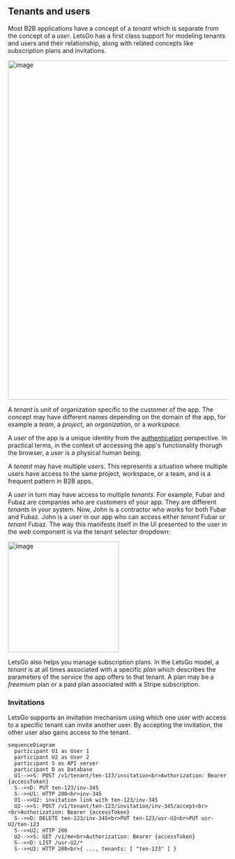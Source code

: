 ## Tenants and users

Most B2B applications have a concept of a _tenant_ which is separate from the concept of a _user_. LetsGo has a first class support for modeling tenants and users and their relationship, along with related concepts like subscription plans and invitations.

<img width="778" alt="image" src="https://github.com/tjanczuk/letsgo/assets/822369/d9b562e8-363d-444c-a3ea-2bdebe4ccbd2">

A _tenant_ is unit of organization specific to the customer of the app. The concept may have different names depending on the domain of the app, for example a _team_, a _project_, an _organization_, or a _workspace_.

A _user_ of the app is a unique identity from the [authentication](./authentication-authorization-and-trust.md) perspective. In practical terms, in the context of accessing the app's functionality thorugh the browser, a user is a physical human being.

A _tenant_ may have multiple _users_. This represents a situation where multiple users have access to the same project, workspace, or a team, and is a frequent pattern in B2B apps.

A _user_ in turn may have access to multiple _tenants_. For example, Fubar and Fubaz are companies who are customers of your app. They are different _tenants_ in your system. Now, John is a contractor who works for both Fubar and Fubaz. John is a _user_ in our app who can access either _tenant_ Fubar or _tenant_ Fubaz. The way this manifests itself in the UI presented to the user in the _web_ component is via the tenant selector dropdown:

<img width="254" alt="image" src="https://github.com/tjanczuk/letsgo/assets/822369/7ff31d3a-c2b3-4f96-8b69-11d931179dc8">

LetsGo also helps you manage subscription plans. In the LetsGo model, a _tenant_ is at all times associated with a specific _plan_ which describes the parameters of the service the app offers to that tenant. A plan may be a _freemium_ plan or a paid plan associated with a Stripe subscription.

### Invitations

LetsGo supports an invitation mechanism using which one user with access to a specific tenant can invite another user. By accepting the invitation, the other user also gains access to the tenant.

```mermaid
sequenceDiagram
  participant U1 as User 1
  participant U2 as User 2
  participant S as API server
  participant D as Database
  U1-->>S: POST /v1/tenant/ten-123/invitation<br>Authorization: Bearer {accessToken}
  S-->>D: PUT ten-123/inv-345
  S-->>U1: HTTP 200<br>inv-345
  U1-->>U2: invitation link with ten-123/inv-345
  U2-->>S: POST /v1/tenant/ten-123/invitation/inv-345/accept<br><br>Authorization: Bearer {accessToken}
  S-->>D: DELETE ten-123/inv-345<br>PUT ten-123/usr-U2<br>PUT usr-U2/ten-123
  S-->>U2: HTTP 200
  U2-->>S: GET /v1/me<br>Authorization: Bearer {accessToken}
  S-->>D: LIST /usr-U2/*
  S-->>U2: HTTP 200<br>{ ..., tenants: [ "ten-123" ] }
```
